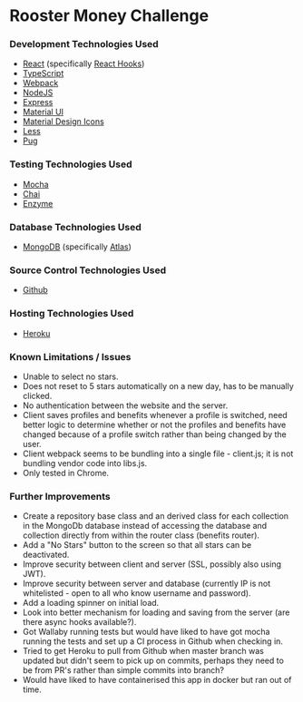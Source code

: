 # Rooster Money Challenge

### Development Technologies Used
* [React](https://reactjs.org/) (specifically [React Hooks](https://reactjs.org/docs/hooks-overview.html))
* [TypeScript](https://www.typescriptlang.org/)
* [Webpack](https://webpack.js.org/)
* [NodeJS](https://nodejs.org/en/)
* [Express](https://expressjs.com/)
* [Material UI](https://material-ui.com/)
* [Material Design Icons](https://materialdesignicons.com/)
* [Less](http://lesscss.org/)
* [Pug](https://pugjs.org/api/getting-started.html)

### Testing Technologies Used
* [Mocha](https://mochajs.org/)
* [Chai](https://www.chaijs.com/)
* [Enzyme](https://airbnb.io/enzyme/)

### Database Technologies Used
* [MongoDB](https://www.mongodb.com/) (specifically [Atlas](https://www.mongodb.com/cloud/atlas))

### Source Control Technologies Used
* [Github](https://github.com/)

### Hosting Technologies Used
* [Heroku](https://www.heroku.com)

### Known Limitations / Issues
* Unable to select no stars.
* Does not reset to 5 stars automatically on a new day, has to be manually clicked.
* No authentication between the website and the server.
* Client saves profiles and benefits whenever a profile is switched, need better logic to determine whether or not the profiles and benefits have changed because of a profile switch rather than being changed by the user.
* Client webpack seems to be bundling into a single file - client.js; it is not bundling vendor code into libs.js.
* Only tested in Chrome.

### Further Improvements
* Create a repository base class and an derived class for each collection in the MongoDb database instead of accessing the database and collection directly from within the router class (benefits router).
* Add a "No Stars" button to the screen so that all stars can be deactivated.
* Improve security between client and server (SSL, possibly also using JWT).
* Improve security between server and database (currently IP is not whitelisted - open to all who know username and password).
* Add a loading spinner on initial load.
* Look into better mechanism for loading and saving from the server (are there async hooks available?).
* Got Wallaby running tests but would have liked to have got mocha running the tests and set up a CI process in Github when checking in.
* Tried to get Heroku to pull from Github when master branch was updated but didn't seem to pick up on commits, perhaps they need to be from PR's rather than simple commits into branch?
* Would have liked to have containerised this app in docker but ran out of time.